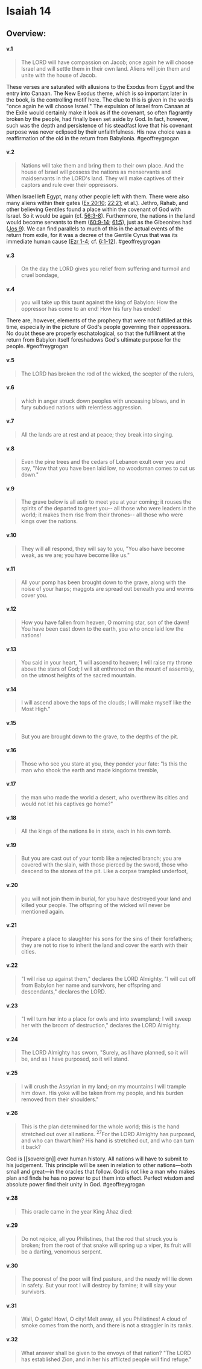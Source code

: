 # Isaiah 14

## Overview:



#### v.1
>The LORD will have compassion on Jacob; once again he will choose Israel and will settle them in their own land. Aliens will join them and unite with the house of Jacob.

These verses are saturated with allusions to the Exodus from Egypt and the entry into Canaan. The New Exodus theme, which is so important later in the book, is the controlling motif here. The clue to this is given in the words "once again he will choose Israel." The expulsion of Israel from Canaan at the Exile would certainly make it look as if the covenant, so often flagrantly broken by the people, had finally been set aside by God. In fact, however, such was the depth and persistence of his steadfast love that his covenant purpose was never eclipsed by their unfaithfulness. His new choice was a reaffirmation of the old in the return from Babylonia.
#geoffreygrogan 

#### v.2
>Nations will take them and bring them to their own place. And the house of Israel will possess the nations as menservants and maidservants in the LORD's land. They will make captives of their captors and rule over their oppressors.

When Israel left Egypt, many other people left with them. There were also many aliens within their gates ([Ex 20:10](Exodus20#v.10); [22:21](Exodus22#v.21); et al.). Jethro, Rahab, and other believing Gentiles found a place within the covenant of God with Israel. So it would be again (cf. [56:3-8](Isaiah56#v.3)). Furthermore, the nations in the land would become servants to them ([60:9-14](Isaiah60#v.9); [61:5](Isaiah61#v.5)), just as the Gibeonites had ([Jos 9](Joshua9)). We can find parallels to much of this in the actual events of the return from exile, for it was a decree of the Gentile Cyrus that was its immediate human cause ([Ezr 1-4](Ezra1); cf. [6:1-12](Ezra6)).
#geoffreygrogan 

#### v.3
>On the day the LORD gives you relief from suffering and turmoil and cruel bondage,

#### v.4
>you will take up this taunt against the king of Babylon: How the oppressor has come to an end! How his fury has ended!

There are, however, elements of the prophecy that were not fulfilled at this time, especially in the picture of God's people governing their oppressors. No doubt these are properly eschatological, so that the fulfillment at the return from Babylon itself foreshadows God's ultimate purpose for the people.
#geoffreygrogan 

#### v.5
>The LORD has broken the rod of the wicked, the scepter of the rulers,

#### v.6
>which in anger struck down peoples with unceasing blows, and in fury subdued nations with relentless aggression.

#### v.7
>All the lands are at rest and at peace; they break into singing.

#### v.8
>Even the pine trees and the cedars of Lebanon exult over you and say, "Now that you have been laid low, no woodsman comes to cut us down."

#### v.9
>The grave below is all astir to meet you at your coming; it rouses the spirits of the departed to greet you-- all those who were leaders in the world; it makes them rise from their thrones-- all those who were kings over the nations.

#### v.10
>They will all respond, they will say to you, "You also have become weak, as we are; you have become like us."

#### v.11
>All your pomp has been brought down to the grave, along with the noise of your harps; maggots are spread out beneath you and worms cover you.

#### v.12
>How you have fallen from heaven, O morning star, son of the dawn! You have been cast down to the earth, you who once laid low the nations!

#### v.13
>You said in your heart, "I will ascend to heaven; I will raise my throne above the stars of God; I will sit enthroned on the mount of assembly, on the utmost heights of the sacred mountain.

#### v.14
>I will ascend above the tops of the clouds; I will make myself like the Most High."

#### v.15
>But you are brought down to the grave, to the depths of the pit.

#### v.16
>Those who see you stare at you, they ponder your fate: "Is this the man who shook the earth and made kingdoms tremble,

#### v.17
>the man who made the world a desert, who overthrew its cities and would not let his captives go home?"

#### v.18
>All the kings of the nations lie in state, each in his own tomb.

#### v.19
>But you are cast out of your tomb like a rejected branch; you are covered with the slain, with those pierced by the sword, those who descend to the stones of the pit. Like a corpse trampled underfoot,

#### v.20
>you will not join them in burial, for you have destroyed your land and killed your people. The offspring of the wicked will never be mentioned again.

#### v.21
>Prepare a place to slaughter his sons for the sins of their forefathers; they are not to rise to inherit the land and cover the earth with their cities.

#### v.22
>"I will rise up against them," declares the LORD Almighty. "I will cut off from Babylon her name and survivors, her offspring and descendants," declares the LORD.

#### v.23
>"I will turn her into a place for owls and into swampland; I will sweep her with the broom of destruction," declares the LORD Almighty.

#### v.24
>The LORD Almighty has sworn, "Surely, as I have planned, so it will be, and as I have purposed, so it will stand.

#### v.25
>I will crush the Assyrian in my land; on my mountains I will trample him down. His yoke will be taken from my people, and his burden removed from their shoulders."

#### v.26
>This is the plan determined for the whole world; this is the hand stretched out over all nations. <sup>27</sup>For the LORD Almighty has purposed, and who can thwart him? His hand is stretched out, and who can turn it back?

God is [[sovereign]] over human history. All nations will have to submit to his judgement. This principle will be seen in relation to other nations—both small and great—in the oracles that follow. God is not like a man who makes plan and finds he has no power to put them into effect. Perfect wisdom and absolute power find their unity in God.
#geoffreygrogan 

#### v.28
>This oracle came in the year King Ahaz died:

#### v.29
>Do not rejoice, all you Philistines, that the rod that struck you is broken; from the root of that snake will spring up a viper, its fruit will be a darting, venomous serpent.

#### v.30
>The poorest of the poor will find pasture, and the needy will lie down in safety. But your root I will destroy by famine; it will slay your survivors.

#### v.31
>Wail, O gate! Howl, O city! Melt away, all you Philistines! A cloud of smoke comes from the north, and there is not a straggler in its ranks.

#### v.32
>What answer shall be given to the envoys of that nation? "The LORD has established Zion, and in her his afflicted people will find refuge."



